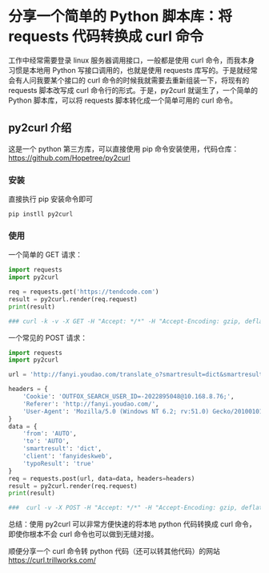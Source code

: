 # 分享一个简单的 Python 脚本库：将 requests 代码转换成 curl 命令

工作中经常需要登录 linux 服务器调用接口，一般都是使用 curl 命令，而我本身习惯是本地用 Python 写接口调用的，也就是使用 requests 库写的。于是就经常会有人问我要某个接口的 curl 命令的时候我就需要去重新组装一下，将现有的 requests 脚本改写成 curl 命令行的形式。于是，py2curl 就诞生了，一个简单的 Python 脚本库，可以将 requests 脚本转化成一个简单可用的 curl 命令。

## py2curl 介绍

这是一个 python 第三方库，可以直接使用 pip 命令安装使用，代码仓库：<https://github.com/Hopetree/py2curl>

### 安装
直接执行 pip 安装命令即可

```shell
pip instll py2curl
```

### 使用

一个简单的 GET 请求：

```python
import requests
import py2curl

req = requests.get('https://tendcode.com')
result = py2curl.render(req.request)
print(result)

### curl -k -v -X GET -H "Accept: */*" -H "Accept-Encoding: gzip, deflate" -H "Connection: keep-alive" -H "User-Agent: python-requests/2.19.1" https://tendcode.com/
```

一个常见的 POST 请求：

```python
import requests
import py2curl

url = 'http://fanyi.youdao.com/translate_o?smartresult=dict&smartresult=rule'

headers = {
    'Cookie': 'OUTFOX_SEARCH_USER_ID=-2022895048@10.168.8.76;',
    'Referer': 'http://fanyi.youdao.com/',
    'User-Agent': 'Mozilla/5.0 (Windows NT 6.2; rv:51.0) Gecko/20100101 Firefox/51.0',
}
data = {
    'from': 'AUTO',
    'to': 'AUTO',
    'smartresult': 'dict',
    'client': 'fanyideskweb',
    'typoResult': 'true'
}
req = requests.post(url, data=data, headers=headers)
result = py2curl.render(req.request)
print(result)

###  curl -v -X POST -H "Accept: */*" -H "Accept-Encoding: gzip, deflate" -H "Connection: keep-alive" -H "Content-Length: 70" -H "Content-Type: application/x-www-form-urlencoded" -H "Cookie: OUTFOX_SEARCH_USER_ID=-2022895048@10.168.8.76;" -H "Referer: http://fanyi.youdao.com/" -H "User-Agent: Mozilla/5.0 (Windows NT 6.2; rv:51.0) Gecko/20100101 Firefox/51.0" -d "from=AUTO&to=AUTO&smartresult=dict&typoResult=true&client=fanyideskweb" http://fanyi.youdao.com/translate_o?smartresult=dict&smartresult=rule
```

总结：使用 py2curl 可以非常方便快速的将本地 python 代码转换成 curl 命令，即使你根本不会 curl 命令也可以做到无缝对接。

顺便分享一个 curl 命令转 python 代码（还可以转其他代码）的网站 https://curl.trillworks.com/
